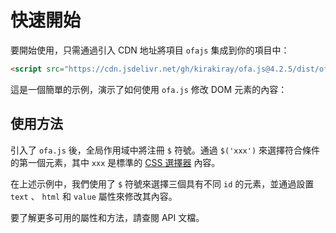 <template is="exm-article">
<a href="../../publics/examples/set-props.html" preview></a>
</template>

# 快速開始

要開始使用，只需通過引入 CDN 地址將項目 `ofajs` 集成到你的項目中：

```html
<script src="https://cdn.jsdelivr.net/gh/kirakiray/ofa.js@4.2.5/dist/ofa.js"></script>
```

這是一個簡單的示例，演示了如何使用 `ofa.js` 修改 DOM 元素的內容：

## 使用方法

引入了 `ofa.js` 後，全局作用域中將注冊 `$` 符號。通過 `$('xxx')` 來選擇符合條件的第一個元素，其中 `xxx` 是標準的 [CSS 選擇器](https://developer.mozilla.org/en-US/docs/Web/CSS/CSS_selectors) 內容。

在上述示例中，我們使用了 `$` 符號來選擇三個具有不同 `id` 的元素，並通過設置 `text` 、 `html` 和 `value` 屬性來修改其內容。

要了解更多可用的屬性和方法，請查閱 API 文檔。
